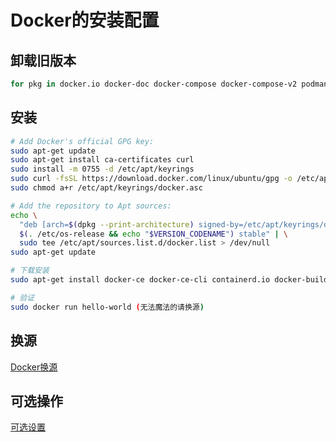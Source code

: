 # Docker的安装配置
## 卸载旧版本
```bash
for pkg in docker.io docker-doc docker-compose docker-compose-v2 podman-docker containerd runc; do sudo apt-get remove $pkg; done
```
## 安装
```bash
# Add Docker's official GPG key:
sudo apt-get update
sudo apt-get install ca-certificates curl
sudo install -m 0755 -d /etc/apt/keyrings
sudo curl -fsSL https://download.docker.com/linux/ubuntu/gpg -o /etc/apt/keyrings/docker.asc
sudo chmod a+r /etc/apt/keyrings/docker.asc

# Add the repository to Apt sources:
echo \
  "deb [arch=$(dpkg --print-architecture) signed-by=/etc/apt/keyrings/docker.asc] https://download.docker.com/linux/ubuntu \
  $(. /etc/os-release && echo "$VERSION_CODENAME") stable" | \
  sudo tee /etc/apt/sources.list.d/docker.list > /dev/null
sudo apt-get update

# 下载安装
sudo apt-get install docker-ce docker-ce-cli containerd.io docker-buildx-plugin docker-compose-plugin

# 验证
sudo docker run hello-world (无法魔法的请换源)
```
## 换源
[Docker换源](https://zhuanlan.zhihu.com/p/32004414428)
## 可选操作
[可选设置](https://docker.it-docs.cn/manuals/engine_install_linux-postinstall)
